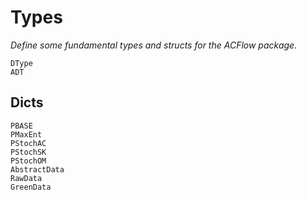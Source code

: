 # Types

*Define some fundamental types and structs for the ACFlow package.*

```@docs
DType
ADT
```

## Dicts

```@docs
PBASE
PMaxEnt
PStochAC
PStochSK
PStochOM
AbstractData
RawData
GreenData
```
